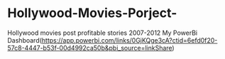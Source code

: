 # Hollywood-Movies-Porject-
Hollywood movies post profitable stories 2007-2012
My PowerBi Dashboard(https://app.powerbi.com/links/0GjKQge3cA?ctid=6efd0f20-57c8-4447-b53f-00d4992ca50b&pbi_source=linkShare)

